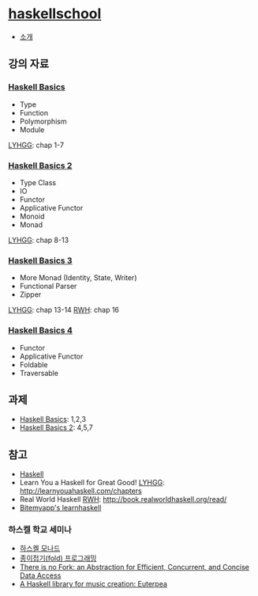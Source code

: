 # [haskellschool](http://kseo.github.io/haskellschool/)
* [소개][intro]

## 강의 자료

### [Haskell Basics][haskell-basics]
* Type
* Function
* Polymorphism
* Module

[LYHGG][lyhgg]: chap 1-7

### [Haskell Basics 2][haskell-basics-2]
* Type Class
* IO
* Functor
* Applicative Functor
* Monoid
* Monad

[LYHGG][lyhgg]: chap 8-13

### [Haskell Basics 3][haskell-basics-3]
* More Monad (Identity, State, Writer)
* Functional Parser
* Zipper

[LYHGG][lyhgg]: chap 13-14
[RWH][rwh]: chap 16

### [Haskell Basics 4][haskell-basics-4]
* Functor
* Applicative Functor
* Foldable
* Traversable


## 과제
* [Haskell Basics][basics-hw]: 1,2,3
* [Haskell Basics 2][basics-hw]: 4,5,7


## 참고
* [Haskell](https://www.haskell.org/)
* Learn You a Haskell for Great Good! [LYHGG]: http://learnyouahaskell.com/chapters
* Real World Haskell [RWH]: http://book.realworldhaskell.org/read/
* [Bitemyapp's learnhaskell][bitemyapp/learnhaskell]

### 하스켈 학교 세미나
* [하스켈 모나드](http://www.slideshare.net/skyul1/ss-60813802)
* [종이접기(fold) 프로그래밍](http://www.slideshare.net/skyul1/fold-62813681)
* [There is no Fork: an Abstraction for Efficient, Concurrent, and Concise Data Access](http://community.haskell.org/~simonmar/papers/haxl-icfp14.pdf)
* [A Haskell library for music creation: Euterpea](http://www.euterpea.com/)

[intro]: https://gamecodingschool.org/2016/05/01/%ED%95%98%EC%8A%A4%EC%BC%80-%ED%95%99%EA%B5%90-%EA%B0%95%EC%9D%98%EB%A5%BC-%EC%A4%80%EB%B9%84%ED%95%98%EB%A9%B0/
[haskell-basics]: http://www.slideshare.net/skyul1/ss-62007489
[haskell-basics-2]: http://www.slideshare.net/skyul1/haskell2-62248736
[haskell-basics-3]: http://www.slideshare.net/skyul1/3-62486949
[haskell-basics-4]: http://www.slideshare.net/skyul1/4-62715263

[basics-hw]: http://www.seas.upenn.edu/~cis194/lectures.html

[lyhgg]: http://learnyouahaskell.com/chapters
[rwh]: http://book.realworldhaskell.org/read/
[bitemyapp/learnhaskell]: https://github.com/bitemyapp/learnhaskell
